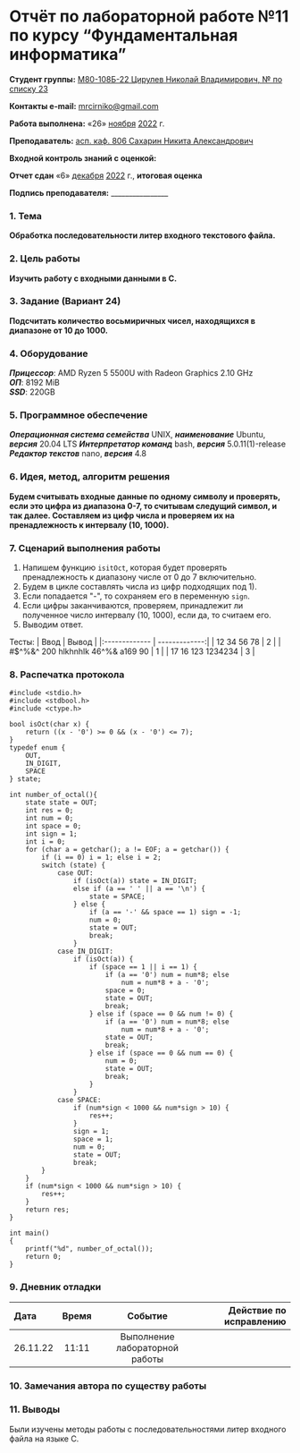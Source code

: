 # Отчёт по лабораторной работе №11 по курсу “Фундаментальная информатика”

<b>Студент группы:</b> <ins>М80-108Б-22 Цирулев Николай Владимирович, № по списку 23</ins> 

<b>Контакты e-mail:</b> <ins>mrcirniko@gmail.com</ins>

<b>Работа выполнена:</b> «26» <ins>ноября</ins> <ins>2022</ins> г.

<b>Преподаватель:</b> <ins>асп. каф. 806 Сахарин Никита Александрович</ins>

<b>Входной контроль знаний с оценкой:</b> <ins> </ins>

<b>Отчет сдан</b> «6» <ins>декабря</ins> <ins>2022</ins> г., <b>итоговая оценка</b> <ins> </ins>

<b>Подпись преподавателя:</b> ________________

### 1. Тема
__Обработка последовательности литер входного текстового файла.__

### 2. Цель работы
__Изучить работу с входными данными в C.__

### 3. Задание (Вариант 24)
__Подсчитать количество восьмиричных чисел, находящихся в диапазоне от 10 до 1000.__

### 4. Оборудование
___Прицессор___: AMD Ryzen 5 5500U with Radeon Graphics 2.10 GHz \
___ОП___: 8192 MiB \
___SSD___: 220GB

### 5. Программное обеспечение
___Операционная система семейства___ UNIX, ___наименование___ Ubuntu, ___версия___  20.04 LTS
___Интерпретатор команд___ bash, ___версия___ 5.0.11(1)-release
___Редактор текстов___ nano, ___версия___ 4.8

### 6. Идея, метод, алгоритм решения
__Будем считывать входные данные по одному символу и проверять, если это цифра из диапазона 0-7, то считывам следущий символ, и так далее. Составляем из цифр числа и проверяем их на пренадлежность к интервалу (10, 1000).__

### 7. Сценарий выполнения работы
1) Напишем функцию ```isitOct```, которая будет проверять пренадлежность к диапазону числе от 0 до 7 включительно.
2) Будем в цикле составлять числа из цифр подходящих под 1).
3) Если попадается "-", то сохраняем его в переменную ```sign```.
4) Если цифры заканчиваются, проверяем, принадлежит ли полученное число интервалу (10, 1000), если да, то считаем его.
5) Выводим ответ.

 Тесты:
|  Ввод  | Вывод |
|:------------- | -------------:|
| 12 34 56 78 | 2 |
| #$^%&^ 200 hlkhnhlk 46^%& a169 90 | 1 |
| 17 16 123 1234234 | 3 |

### 8. Распечатка протокола
```
#include <stdio.h>
#include <stdbool.h>
#include <ctype.h>

bool isOct(char x) {
    return ((x - '0') >= 0 && (x - '0') <= 7);
}
typedef enum {
    OUT,
    IN_DIGIT,
    SPACE
} state;

int number_of_octal(){
    state state = OUT;
    int res = 0;
    int num = 0;
    int space = 0;
    int sign = 1;
    int i = 0;
    for (char a = getchar(); a != EOF; a = getchar()) {
        if (i == 0) i = 1; else i = 2;
        switch (state) {
            case OUT:
                if (isOct(a)) state = IN_DIGIT;
                else if (a == ' ' || a == '\n') {
                    state = SPACE;
                } else {
                    if (a == '-' && space == 1) sign = -1;
                    num = 0;
                    state = OUT;
                    break;
                }
            case IN_DIGIT:
                if (isOct(a)) {
                    if (space == 1 || i == 1) {
                        if (a == '0') num = num*8; else
                            num = num*8 + a - '0';
                        space = 0;
                        state = OUT;
                        break;
                    } else if (space == 0 && num != 0) {
                        if (a == '0') num = num*8; else
                            num = num*8 + a - '0';
                        state = OUT;
                        break;
                    } else if (space == 0 && num == 0) {
                        num = 0;
                        state = OUT;
                        break;
                    }
                }
            case SPACE:
                if (num*sign < 1000 && num*sign > 10) {
                    res++;
                }
                sign = 1;
                space = 1;
                num = 0;
                state = OUT;
                break;
        }
    }
    if (num*sign < 1000 && num*sign > 10) {
        res++;
    }
    return res;
}

int main()
{
    printf("%d", number_of_octal());
    return 0;
}
```
### 9. Дневник отладки

|  Дата    | Время | Событие  | Действие по исправлению |
|:------------- |:---------------:|:---------------:| -------------:|
| 26.11.22 | 11:11 | Выполнение лабораторной работы | |

### 10. Замечания автора по существу работы

### 11. Выводы

Были изучены методы работы с последовательностями литер входного файла на языке С.

